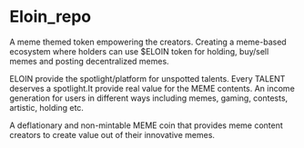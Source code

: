 # Eloin_repo

A meme themed token empowering the creators. Creating a meme-based ecosystem where holders can use $ELOIN token for
holding, buy/sell memes and posting decentralized memes.

ELOIN provide the spotlight/platform for unspotted talents. Every TALENT
deserves a spotlight.It provide real value for the MEME contents. An income generation for users in different ways including memes, gaming, contests, artistic, holding etc.

A deflationary and non-mintable MEME coin that provides meme content
creators to create value out of their innovative memes.

